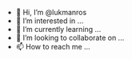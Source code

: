 - 👋 Hi, I’m @lukmanros
- 👀 I’m interested in ...
- 🌱 I’m currently learning ...
- 💞️ I’m looking to collaborate on ...
- 📫 How to reach me ...

<!---
lukmanros/lukmanros is a ✨ special ✨ repository because its `README.md` (this file) appears on your GitHub profile.
You can click the Preview link to take a look at your changes.
--->
